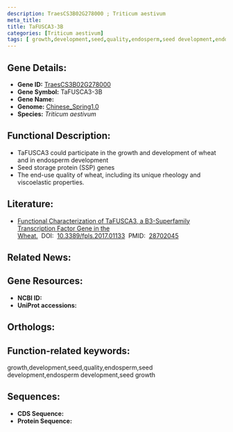 ```yaml
---
description: TraesCS3B02G278000 ; Triticum aestivum
meta_title:
title: TaFUSCA3-3B
categories: [Triticum aestivum]
tags: [ growth,development,seed,quality,endosperm,seed development,endosperm development,seed growth ]
---
```


## Gene Details:
- **Gene ID:**	[TraesCS3B02G278000]()
- **Gene Symbol:** TaFUSCA3-3B
- **Gene Name:** 
- **Genome:** [Chinese_Spring1.0]()
- **Species:** *Triticum aestivum*

## Functional Description:
   - TaFUSCA3 could participate in the growth and development of wheat and in endosperm development
   - Seed storage protein (SSP) genes
   - The end-use quality of wheat, including its unique rheology and viscoelastic properties.

## Literature:
   - [Functional Characterization of TaFUSCA3, a B3-Superfamily Transcription Factor Gene in the Wheat.]( https://www.frontiersin.org/articles/10.3389/fpls.2017.01133/full)&nbsp;&nbsp;DOI:&nbsp;&nbsp;[10.3389/fpls.2017.01133](https://www.frontiersin.org/articles/10.3389/fpls.2017.01133/full)&nbsp;&nbsp;PMID:&nbsp;&nbsp;[28702045](https://pubmed.ncbi.nlm.nih.gov/28702045/)

## Related News:

## Gene Resources:
- **NCBI ID:** [](https://www.ncbi.nlm.nih.gov/gene/?term=)
- **UniProt accessions:** [](https://www.uniprot.org/uniprotkb//entry)

## Orthologs:

## Function-related keywords:
growth,development,seed,quality,endosperm,seed development,endosperm development,seed growth

## Sequences:
- **CDS Sequence:**
- **Protein Sequence:**
